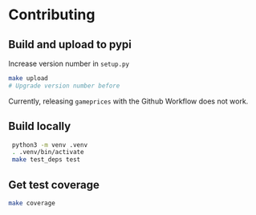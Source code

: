 # Contributing

## Build and upload to pypi

Increase version number in `setup.py`

```bash
make upload
# Upgrade version number before
```
Currently, releasing `gameprices` with the Github Workflow does not work.

## Build locally

```bash
 python3 -m venv .venv
 . .venv/bin/activate
 make test_deps test
```

## Get test coverage

```bash
make coverage
```

